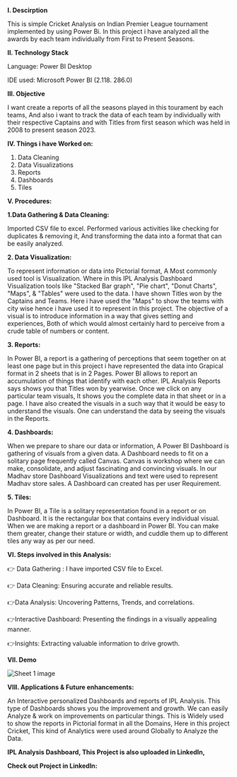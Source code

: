 
**I. Descirption**

This is simple Cricket Analysis on Indian Premier League tournament implemented by using Power Bi. In this project i have analyzed all 
the awards by each team individually from First to Present Seasons.

**II. Technology Stack**

Language: Power BI Desktop

IDE used: Microsoft Power BI (2.118. 286.0)


**III. Objective**

I want create a reports of all the seasons played in this tourament by each teams, And also i want to track the data of each team by individually 
with their respective Captains and with Titles from first season which was held in 2008 to present season 2023.


**IV. Things i have Worked on:**

1. Data Cleaning
2. Data Visualizations
3. Reports
4. Dashboards
5. Tiles

**V. Procedures:**

**1.Data Gathering & Data Cleaning:**

Imported CSV file to excel. Performed various activities like checking for duplicates & removing it,
And transforming the data into a format that can be easily analyzed.

**2. Data Visualization:**

To represent information or data into Pictorial format, A Most commonly used tool is Visualization. Where in this IPL Analysis
Dashboard Visualization tools like "Stacked Bar graph", "Pie chart", "Donut Charts", "Maps", & "Tables" were used to the data.
 I have shown Titles won by the Captains and Teams. Here i have used the "Maps" to show the teams with city wise hence i 
have used it to represent in this project. The objective of a visual is to introduce information in a way that gives setting and 
experiences, Both of which would almost certainly hard to perceive from a crude table of numbers or content.

**3. Reports:**

In Power BI, a report is a gathering of perceptions that seem together on at least one page but in this project i have represented the 
data into Grapical format in 2 sheets that is in 2 Pages. Power BI allows to report an accumulation of things that identify with each 
other. IPL Analysis  Reports says shows you that Titles won by yearwise. Once we click on any particular team visuals, It shows you the 
complete data in that sheet or in a page. I have also created the visuals in a such way that it would be easy to understand the visuals.
One can understand the data by seeing the visuals in the Reports.


**4. Dashboards:**

When we prepare to share our data or information, A Power BI Dashboard is gathering of visuals from a given data. A Dashboard needs to 
fit on a solitary page frequently called Canvas. Canvas is workshop where we can make, consolidate, and adjust fascinating and convincing 
visuals. In our Madhav store Dashboard Visualizations and text were used to represent Madhav store sales. A Dashboard can created has per 
user Requirement.

**5. Tiles:**

In Power BI, a Tile is a solitary representation found in a report or on Dashboard. It is the rectangular box that contains every 
individual visual. When we are making a report or a dashboard in Power BI. You can make them greater, change their stature or width, and 
cuddle them up to different tiles any way as per our need.


**VI. Steps involved in this Analysis:**

👉 Data Gathering : I have imported CSV file to Excel.

👉 Data Cleaning: Ensuring accurate and reliable results.

👉Data Analysis: Uncovering Patterns, Trends, and correlations.

👉Interactive Dashboard: Presenting the findings in a visually appealing manner.

👉Insights: Extracting valuable information to drive growth.



**VII. Demo**

![Sheet 1 image](https://github.com/imgopi41/IPL-Analysis-PowerBi/assets/99798157/f2f095d4-6895-42a9-af2a-8d986cd17876)


**VIII. Applications & Future enhancements:**

An Interactive personalized Dashboards and reports of IPL Analysis. This type of Dashboards shows you the improvement and 
growth. We can easily Analyze & work on improvements on particular things. This is Widely used to show the reports in 
Pictorial format in all the Domains, Here in this project Cricket, This kind of Analytics were used around Globally to Analyze the Data. 


**IPL Analysis Dashboard, This Project is also uploaded in LinkedIn,**

**Check out Project in LinkedIn:**





